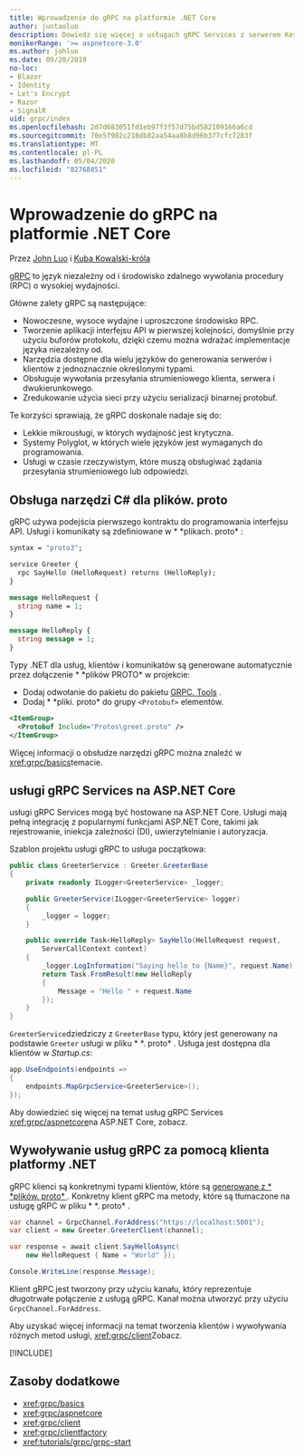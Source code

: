 ```yaml
---
title: Wprowadzenie do gRPC na platformie .NET Core
author: juntaoluo
description: Dowiedz się więcej o usługach gRPC Services z serwerem Kestrel i stosem ASP.NET Core.
monikerRange: '>= aspnetcore-3.0'
ms.author: johluo
ms.date: 09/20/2019
no-loc:
- Blazor
- Identity
- Let's Encrypt
- Razor
- SignalR
uid: grpc/index
ms.openlocfilehash: 2d7d683051fd1eb97f3f57d75bd582109166a6cd
ms.sourcegitcommit: 70e5f982c218db82aa54aa8b8d96b377cfc7283f
ms.translationtype: MT
ms.contentlocale: pl-PL
ms.lasthandoff: 05/04/2020
ms.locfileid: "82768851"
---
```

# <a name="introduction-to-grpc-on-net-core"></a>Wprowadzenie do gRPC na platformie .NET Core

Przez [John Luo](https://github.com/juntaoluo) i [Kuba Kowalski-króla](https://twitter.com/jamesnk)

[gRPC](https://grpc.io/docs/guides/) to język niezależny od i środowisko zdalnego wywołania procedury (RPC) o wysokiej wydajności.

Główne zalety gRPC są następujące:
* Nowoczesne, wysoce wydajne i uproszczone środowisko RPC.
* Tworzenie aplikacji interfejsu API w pierwszej kolejności, domyślnie przy użyciu buforów protokołu, dzięki czemu można wdrażać implementacje języka niezależny od.
* Narzędzia dostępne dla wielu języków do generowania serwerów i klientów z jednoznacznie określonymi typami.
* Obsługuje wywołania przesyłania strumieniowego klienta, serwera i dwukierunkowego.
* Zredukowanie użycia sieci przy użyciu serializacji binarnej protobuf.

Te korzyści sprawiają, że gRPC doskonale nadaje się do:
* Lekkie mikrousługi, w których wydajność jest krytyczna.
* Systemy Polyglot, w których wiele języków jest wymaganych do programowania.
* Usługi w czasie rzeczywistym, które muszą obsługiwać żądania przesyłania strumieniowego lub odpowiedzi.

## <a name="c-tooling-support-for-proto-files"></a>Obsługa narzędzi C# dla plików. proto

gRPC używa podejścia pierwszego kontraktu do programowania interfejsu API. Usługi i komunikaty są zdefiniowane w * \*plikach. proto* :

```protobuf
syntax = "proto3";

service Greeter {
  rpc SayHello (HelloRequest) returns (HelloReply);
}

message HelloRequest {
  string name = 1;
}

message HelloReply {
  string message = 1;
}
```

Typy .NET dla usług, klientów i komunikatów są generowane automatycznie przez dołączenie * \*plików PROTO* w projekcie:

* Dodaj odwołanie do pakietu do pakietu [GRPC. Tools](https://www.nuget.org/packages/Grpc.Tools/) .
* Dodaj * \*pliki. proto* do grupy `<Protobuf>` elementów.

```xml
<ItemGroup>
  <Protobuf Include="Protos\greet.proto" />
</ItemGroup>
```

Więcej informacji o obsłudze narzędzi gRPC można znaleźć w <xref:grpc/basics>temacie.

## <a name="grpc-services-on-aspnet-core"></a>usługi gRPC Services na ASP.NET Core

usługi gRPC Services mogą być hostowane na ASP.NET Core. Usługi mają pełną integrację z popularnymi funkcjami ASP.NET Core, takimi jak rejestrowanie, iniekcja zależności (DI), uwierzytelnianie i autoryzacja.

Szablon projektu usługi gRPC to usługa początkowa:

```csharp
public class GreeterService : Greeter.GreeterBase
{
    private readonly ILogger<GreeterService> _logger;

    public GreeterService(ILogger<GreeterService> logger)
    {
        _logger = logger;
    }

    public override Task<HelloReply> SayHello(HelloRequest request,
        ServerCallContext context)
    {
        _logger.LogInformation("Saying hello to {Name}", request.Name);
        return Task.FromResult(new HelloReply 
        {
            Message = "Hello " + request.Name
        });
    }
}
```

`GreeterService`dziedziczy z `GreeterBase` typu, który jest generowany na podstawie `Greeter` usługi w pliku * \*. proto* . Usługa jest dostępna dla klientów w *Startup.cs*:

```csharp
app.UseEndpoints(endpoints =>
{
    endpoints.MapGrpcService<GreeterService>();
});
```

Aby dowiedzieć się więcej na temat usług gRPC Services <xref:grpc/aspnetcore>na ASP.NET Core, zobacz.

## <a name="call-grpc-services-with-a-net-client"></a>Wywoływanie usług gRPC za pomocą klienta platformy .NET

gRPC klienci są konkretnymi typami klientów, które są [generowane z * \*plików. proto* ](xref:grpc/basics#generated-c-assets). Konkretny klient gRPC ma metody, które są tłumaczone na usługę gRPC w pliku * \*. proto* .

```csharp
var channel = GrpcChannel.ForAddress("https://localhost:5001");
var client = new Greeter.GreeterClient(channel);

var response = await client.SayHelloAsync(
    new HelloRequest { Name = "World" });

Console.WriteLine(response.Message);
```

Klient gRPC jest tworzony przy użyciu kanału, który reprezentuje długotrwałe połączenie z usługą gRPC. Kanał można utworzyć przy użyciu `GrpcChannel.ForAddress`.

Aby uzyskać więcej informacji na temat tworzenia klientów i wywoływania różnych metod usługi, <xref:grpc/client>Zobacz.

[!INCLUDE[](~/includes/gRPCazure.md)]

## <a name="additional-resources"></a>Zasoby dodatkowe

* <xref:grpc/basics>
* <xref:grpc/aspnetcore>
* <xref:grpc/client>
* <xref:grpc/clientfactory>
* <xref:tutorials/grpc/grpc-start>

